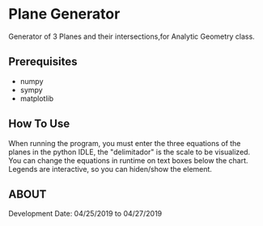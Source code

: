 # Plane Generator

Generator of 3 Planes and their intersections,for Analytic Geometry class.

## Prerequisites
- numpy
- sympy
- matplotlib

## How To Use
When running the program, you must enter the three equations of the planes in the python IDLE, the "delimitador" is the scale to be visualized. You can change the equations in runtime on text boxes below the chart. Legends are interactive, so you can hiden/show the element.

## ABOUT
Development Date: 04/25/2019 to 04/27/2019
